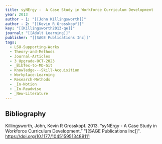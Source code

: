 ```yaml
---
title: syNErgy -  A Case Study in Workforce Curriculum Development
year: 2013
author - 1: "[[John Killingsworth]]"
author - 2: "[[Kevin R Grosskopf]]"
key: "[[Killingsworth2013-qe]]"
journal: "[[Adult Learning]]"
publisher: "[[SAGE Publications Inc]]"
tags:
  - LSU-Supporting-Works
  - Theory-and-Methods
  - Journal-Articles
  - 3_Upgrade-OCT-2023
  - _BibTex-to-MD-Git
  - Knowledge---Skill-Acquisition
  - Workplace-Learning
  - Research-Methods
  - _In-Notion
  - _In-Readwise
  - _New-Literature
---
```


## Bibliography
Killingsworth, John, Kevin R Grosskopf. 2013. “syNErgy -  A Case Study in Workforce Curriculum Development.” "[[SAGE Publications Inc]]". https://doi.org/10.1177/1045159513489111